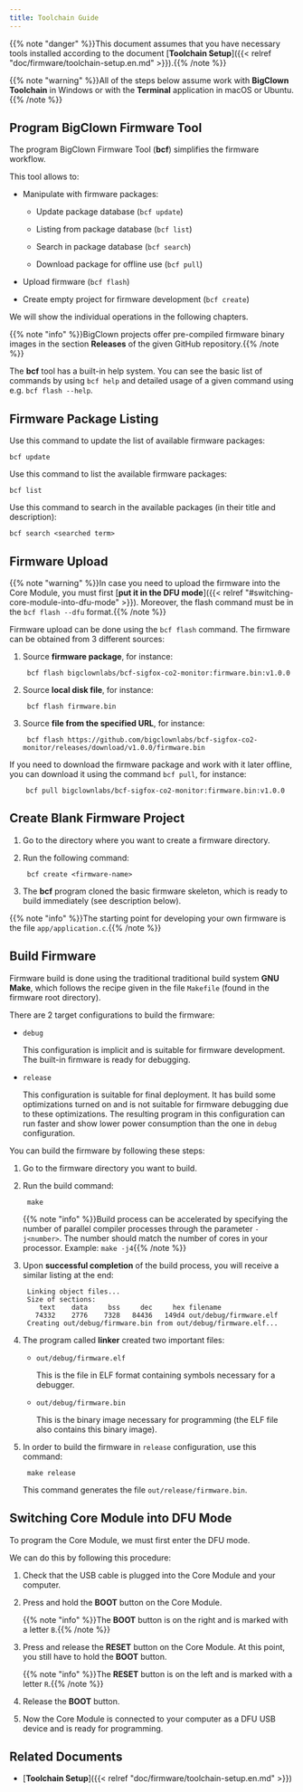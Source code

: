 ```yaml
---
title: Toolchain Guide
---
```


{{% note "danger" %}}This document assumes that you have necessary tools installed according to the document [**Toolchain Setup**]({{< relref "doc/firmware/toolchain-setup.en.md" >}}).{{% /note %}}

{{% note "warning" %}}All of the steps below assume work with **BigClown Toolchain** in Windows or with the **Terminal** application in macOS or Ubuntu.{{% /note %}}

## Program BigClown Firmware Tool

The program BigClown Firmware Tool (**bcf**) simplifies the firmware workflow.

This tool allows to:

* Manipulate with firmware packages:

    * Update package database (`bcf update`)

    * Listing from package database (`bcf list`)

    * Search in package database (`bcf search`)

    * Download package for offline use (`bcf pull`)

* Upload firmware (`bcf flash`)

* Create empty project for firmware development (`bcf create`)

We will show the individual operations in the following chapters.

{{% note "info" %}}BigClown projects offer pre-compiled firmware binary images in the section **Releases** of the given GitHub repository.{{% /note %}}

The **bcf** tool has a built-in help system. You can see the basic list of commands by using `bcf help` and detailed usage of a given command using e.g. `bcf flash --help`.

## Firmware Package Listing

Use this command to update the list of available firmware packages:

    bcf update

Use this command to list the available firmware packages:

    bcf list

Use this command to search in the available packages (in their title and description):

    bcf search <searched term>

## Firmware Upload

{{% note "warning" %}}In case you need to upload the firmware into the Core Module, you must first [**put it in the DFU mode**]({{< relref "#switching-core-module-into-dfu-mode" >}}). Moreover, the flash command must be in the `bcf flash --dfu` format.{{% /note %}}

Firmware upload can be done using the `bcf flash` command. The firmware can be obtained from 3 different sources:

1. Source **firmware package**, for instance:

        bcf flash bigclownlabs/bcf-sigfox-co2-monitor:firmware.bin:v1.0.0

2. Source **local disk file**, for instance:

        bcf flash firmware.bin

3. Source **file from the specified URL**, for instance:

        bcf flash https://github.com/bigclownlabs/bcf-sigfox-co2-monitor/releases/download/v1.0.0/firmware.bin

If you need to download the firmware package and work with it later offline, you can download it using the command `bcf pull`, for instance:

        bcf pull bigclownlabs/bcf-sigfox-co2-monitor:firmware.bin:v1.0.0

## Create Blank Firmware Project

1. Go to the directory where you want to create a firmware directory.

2. Run the following command:

        bcf create <firmware-name>

3. The **bcf** program cloned the basic firmware skeleton, which is ready to build immediately (see description below).

{{% note "info" %}}The starting point for developing your own firmware is the file `app/application.c`.{{% /note %}}

## Build Firmware

Firmware build is done using the traditional traditional build system **GNU Make**, which follows the recipe given in the file `Makefile` (found in the firmware root directory).

There are 2 target configurations to build the firmware:

* `debug`

    This configuration is implicit and is suitable for firmware development. The built-in firmware is ready for debugging.

* `release`

    This configuration is suitable for final deployment. It has build some optimizations turned on and is not suitable for firmware debugging due to these optimizations. The resulting program in this configuration can run faster and show lower power consumption than the one in `debug` configuration.

You can build the firmware by following these steps:

1. Go to the firmware directory you want to build.

2. Run the build command:

        make

    {{% note "info" %}}Build process can be accelerated by specifying the number of parallel compiler processes through the parameter `-j<number>`. The number should match the number of cores in your processor. Example: `make -j4`{{% /note %}}

3. Upon **successful completion** of the build process, you will receive a similar listing at the end:

        Linking object files...
        Size of sections:
           text    data     bss     dec     hex filename
          74332    2776    7328   84436   149d4 out/debug/firmware.elf
        Creating out/debug/firmware.bin from out/debug/firmware.elf...

4. The program called **linker** created two important files:

    * `out/debug/firmware.elf`

        This is the file in ELF format containing symbols necessary for a debugger.

    * `out/debug/firmware.bin`

        This is the binary image necessary for programming (the ELF file also contains this binary image).

5. In order to build the firmware in `release` configuration, use this command:

        make release

    This command generates the file `out/release/firmware.bin`.

## Switching Core Module into DFU Mode

To program the Core Module, we must first enter the DFU mode.

We can do this by following this procedure:

1. Check that the USB cable is plugged into the Core Module and your computer.

2. Press and hold the **BOOT** button on the Core Module.

    {{% note "info" %}}The **BOOT** button is on the right and is marked with a letter `B`.{{% /note %}}

3. Press and release the **RESET** button on the Core Module. At this point, you still have to hold the **BOOT** button.

    {{% note "info" %}}The **RESET** button is on the left and is marked with a letter `R`.{{% /note %}}

4. Release the **BOOT** button.

5. Now the Core Module is connected to your computer as a DFU USB device and is ready for programming.

## Related Documents

* [**Toolchain Setup**]({{< relref "doc/firmware/toolchain-setup.en.md" >}})
